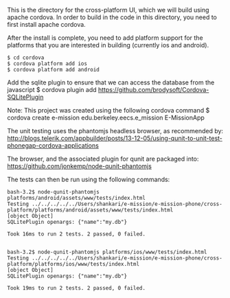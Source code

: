 This is the directory for the cross-platform UI, which we will build using apache cordova.
In order to build in the code in this directory, you need to first install apache cordova.

After the install is complete, you need to add platform support for the
platforms that you are interested in building (currently ios and android).

    $ cd cordova
    $ cordova platform add ios
    $ cordova platform add android

Add the sqlite plugin to ensure that we can access the database from the javascript
    $ cordova plugin add https://github.com/brodysoft/Cordova-SQLitePlugin

Note: This project was created using the following cordova command
    $ cordova create e-mission edu.berkeley.eecs.e_mission E-MissionApp

The unit testing uses the phantomjs headless browser, as recommended by:
    http://blogs.telerik.com/appbuilder/posts/13-12-05/using-qunit-to-unit-test-phonegap-cordova-applications

The browser, and the associated plugin for qunit are packaged into:
    https://github.com/jonkemp/node-qunit-phantomjs

The tests can then be run using the following commands:    

    bash-3.2$ node-qunit-phantomjs platforms/android/assets/www/tests/index.html 
    Testing ../../../../../Users/shankari/e-mission/e-mission-phone/cross-platform/platforms/android/assets/www/tests/index.html
    [object Object]
    SQLitePlugin openargs: {"name":"my.db"}

    Took 16ms to run 2 tests. 2 passed, 0 failed.


    bash-3.2$ node-qunit-phantomjs platforms/ios/www/tests/index.html 
    Testing ../../../../../Users/shankari/e-mission/e-mission-phone/cross-platform/platforms/ios/www/tests/index.html
    [object Object]
    SQLitePlugin openargs: {"name":"my.db"}

    Took 19ms to run 2 tests. 2 passed, 0 failed.
